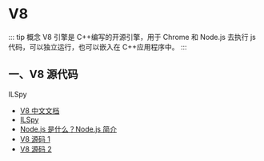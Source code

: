# V8

::: tip 概念
V8 引擎是 C++编写的开源引擎，用于 Chrome 和 Node.js 去执行 js 代码，可以独立运行，也可以嵌入在 C++应用程序中。
:::

## 一、V8 源代码

ILSpy

- [V8 中文文档](https://v8.js.cn/docs/)
- [ILSpy](https://apps.microsoft.com/store/detail/ilspy/9MXFBKFVSQ13?hl=zh-cn&gl=cn&rtc=1)
- [Node.js 是什么？Node.js 简介](http://c.biancheng.net/view/9338.html)
- [V8 源码 1](https://source.chromium.org/chromium/chromium/src/+/main:v8/)
- [V8 源码 2](https://chromium.googlesource.com/v8/v8.git/+/7d7c04aac7d650964d96d1f1c080949ae5519c78/)
